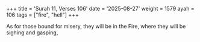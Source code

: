 +++
title = 'Surah 11, Verses 106'
date = '2025-08-27'
weight = 1579
ayah = 106
tags = ["fire", "hell"]
+++

As for those bound for misery, they will be in the Fire, where they will be sighing and gasping,